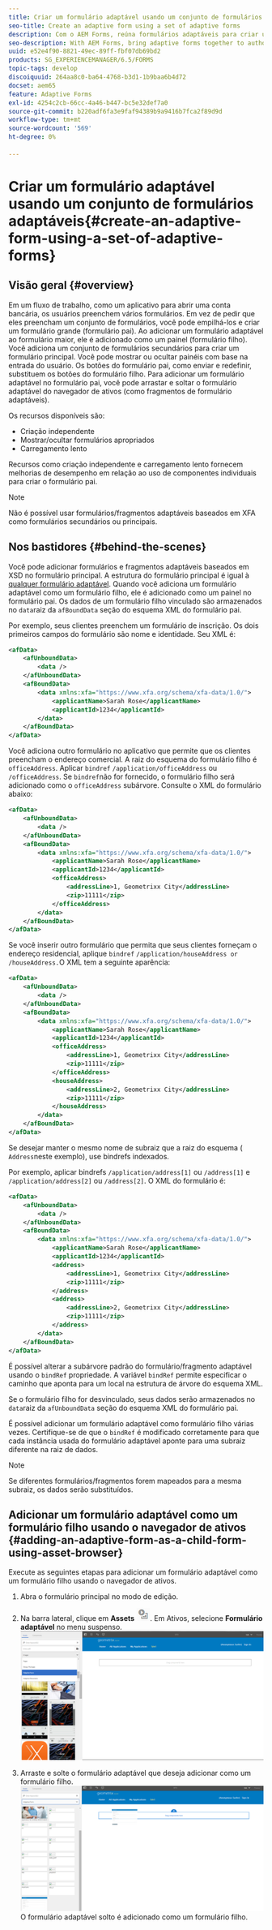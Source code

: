 ```yaml
---
title: Criar um formulário adaptável usando um conjunto de formulários adaptáveis
seo-title: Create an adaptive form using a set of adaptive forms
description: Com o AEM Forms, reúna formulários adaptáveis para criar um único formulário adaptável grande e entender seus recursos.
seo-description: With AEM Forms, bring adaptive forms together to author a single large adaptive form, and understand its features.
uuid: e52e4f90-8821-49ec-89ff-fbf07db69bd2
products: SG_EXPERIENCEMANAGER/6.5/FORMS
topic-tags: develop
discoiquuid: 264aa8c0-ba64-4768-b3d1-1b9baa6b4d72
docset: aem65
feature: Adaptive Forms
exl-id: 4254c2cb-66cc-4a46-b447-bc5e32def7a0
source-git-commit: b220adf6fa3e9faf94389b9a9416b7fca2f89d9d
workflow-type: tm+mt
source-wordcount: '569'
ht-degree: 0%

---
```


# Criar um formulário adaptável usando um conjunto de formulários adaptáveis{#create-an-adaptive-form-using-a-set-of-adaptive-forms}

## Visão geral {#overview}

Em um fluxo de trabalho, como um aplicativo para abrir uma conta bancária, os usuários preenchem vários formulários. Em vez de pedir que eles preencham um conjunto de formulários, você pode empilhá-los e criar um formulário grande (formulário pai). Ao adicionar um formulário adaptável ao formulário maior, ele é adicionado como um painel (formulário filho). Você adiciona um conjunto de formulários secundários para criar um formulário principal. Você pode mostrar ou ocultar painéis com base na entrada do usuário. Os botões do formulário pai, como enviar e redefinir, substituem os botões do formulário filho. Para adicionar um formulário adaptável no formulário pai, você pode arrastar e soltar o formulário adaptável do navegador de ativos (como fragmentos de formulário adaptáveis).

Os recursos disponíveis são:

* Criação independente
* Mostrar/ocultar formulários apropriados
* Carregamento lento

Recursos como criação independente e carregamento lento fornecem melhorias de desempenho em relação ao uso de componentes individuais para criar o formulário pai.

>[!NOTE]
>
>Não é possível usar formulários/fragmentos adaptáveis baseados em XFA como formulários secundários ou principais.

## Nos bastidores {#behind-the-scenes}

Você pode adicionar formulários e fragmentos adaptáveis baseados em XSD no formulário principal. A estrutura do formulário principal é igual à [qualquer formulário adaptável](../../forms/using/prepopulate-adaptive-form-fields.md). Quando você adiciona um formulário adaptável como um formulário filho, ele é adicionado como um painel no formulário pai. Os dados de um formulário filho vinculado são armazenados no `data`raiz da `afBoundData` seção do esquema XML do formulário pai.

Por exemplo, seus clientes preenchem um formulário de inscrição. Os dois primeiros campos do formulário são nome e identidade. Seu XML é:

```xml
<afData>
    <afUnboundData>
        <data />
    </afUnboundData>
    <afBoundData>
        <data xmlns:xfa="https://www.xfa.org/schema/xfa-data/1.0/">
            <applicantName>Sarah Rose</applicantName>
            <applicantId>1234</applicantId>
        </data>
    </afBoundData>
</afData>
```

Você adiciona outro formulário no aplicativo que permite que os clientes preencham o endereço comercial. A raiz do esquema do formulário filho é `officeAddress`. Aplicar `bindref` `/application/officeAddress` ou `/officeAddress`. Se `bindref`não for fornecido, o formulário filho será adicionado como o `officeAddress` subárvore. Consulte o XML do formulário abaixo:

```xml
<afData>
    <afUnboundData>
        <data />
    </afUnboundData>
    <afBoundData>
        <data xmlns:xfa="https://www.xfa.org/schema/xfa-data/1.0/">
            <applicantName>Sarah Rose</applicantName>
            <applicantId>1234</applicantId>
            <officeAddress>
                <addressLine>1, Geometrixx City</addressLine>
                <zip>11111</zip>
            </officeAddress>
        </data>
    </afBoundData>
</afData>
```

Se você inserir outro formulário que permita que seus clientes forneçam o endereço residencial, aplique `bindref` `/application/houseAddress or /houseAddress.`O XML tem a seguinte aparência:

```xml
<afData>
    <afUnboundData>
        <data />
    </afUnboundData>
    <afBoundData>
        <data xmlns:xfa="https://www.xfa.org/schema/xfa-data/1.0/">
            <applicantName>Sarah Rose</applicantName>
            <applicantId>1234</applicantId>
            <officeAddress>
                <addressLine>1, Geometrixx City</addressLine>
                <zip>11111</zip>
            </officeAddress>
            <houseAddress>
                <addressLine>2, Geometrixx City</addressLine>
                <zip>11111</zip>
            </houseAddress>
        </data>
    </afBoundData>
</afData>
```

Se desejar manter o mesmo nome de subraiz que a raiz do esquema ( `Address`neste exemplo), use bindrefs indexados.

Por exemplo, aplicar bindrefs `/application/address[1]` ou `/address[1]` e `/application/address[2]` ou `/address[2]`. O XML do formulário é:

```xml
<afData>
    <afUnboundData>
        <data />
    </afUnboundData>
    <afBoundData>
        <data xmlns:xfa="https://www.xfa.org/schema/xfa-data/1.0/">
            <applicantName>Sarah Rose</applicantName>
            <applicantId>1234</applicantId>
            <address>
                <addressLine>1, Geometrixx City</addressLine>
                <zip>11111</zip>
            </address>
            <address>
                <addressLine>2, Geometrixx City</addressLine>
                <zip>11111</zip>
            </address>
        </data>
    </afBoundData>
</afData>
```

É possível alterar a subárvore padrão do formulário/fragmento adaptável usando o `bindRef` propriedade. A variável `bindRef` permite especificar o caminho que aponta para um local na estrutura de árvore do esquema XML.

Se o formulário filho for desvinculado, seus dados serão armazenados no `data`raiz da `afUnboundData` seção do esquema XML do formulário pai.

É possível adicionar um formulário adaptável como formulário filho várias vezes. Certifique-se de que o `bindRef` é modificado corretamente para que cada instância usada do formulário adaptável aponte para uma subraiz diferente na raiz de dados.

>[!NOTE]
>
>Se diferentes formulários/fragmentos forem mapeados para a mesma subraiz, os dados serão substituídos.

## Adicionar um formulário adaptável como um formulário filho usando o navegador de ativos {#adding-an-adaptive-form-as-a-child-form-using-asset-browser}

Execute as seguintes etapas para adicionar um formulário adaptável como um formulário filho usando o navegador de ativos.

1. Abra o formulário principal no modo de edição.
1. Na barra lateral, clique em **Assets** ![assets-browser](assets/assets-browser.png). Em Ativos, selecione **Formulário adaptável** no menu suspenso.
   [ ![Seleção de formulário adaptável em Ativos](assets/asset.png)](assets/asset-1.png)

1. Arraste e solte o formulário adaptável que deseja adicionar como um formulário filho.
   [ ![Arraste e solte o formulário adaptável no site](assets/drag-drop.png)](assets/drag-drop-1.png)O formulário adaptável solto é adicionado como um formulário filho.
